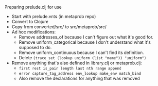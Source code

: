 
Preparing prelude.clj for use

- Start with prelude.vnts (in metaprob repo)
- Convert to Clojure
- Copy from converted/src/ to src/metaprob/src/
- Ad hoc modifications:
    * Remove addresses_of because I can't figure out what it's good for.
    * Remove uniform_categorical because I don't understand what it's supposed to do.
    * Remove uniform_continuous because I can't find its definition.
    * Delete `(trace_set (lookup uniform (list "name")) "uniform")`
- Remove anything that's also defined in library.clj or metaprob.clj:
    * `first rest is_pair length last nth range append`
    * `error capture_tag_address env_lookup make_env match_bind`
    * Also remove the declarations for anything that was removed
